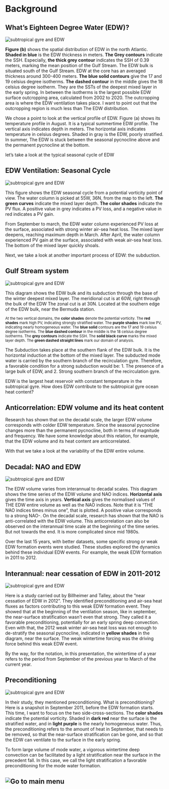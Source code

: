 # Background
## What’s Eighteen Degree Water (EDW)?
![subtropical gyre and EDW](https://github.com/keli559/Ekman-transport-a-trigger-of-interannual-extreme-formation-rates-of-Eighteen-Degree-Water/blob/main/background/slide_5_ke_li.png)

<strong>Figure (b)</strong> shows the spatial distribution of EDW in the north Atlantic. <strong>Shaded in blue</strong> is the EDW thickness in meters. <strong>The Grey contours</strong> indicate the SSH. Especially, <strong>the thick grey contour</strong> indicates the SSH of 0.39 meters, marking the mean position of the Gulf Stream. The EDW bulk is situated south of the Gulf Stream. EDW at the core has an averaged thickness around 300-400 meters. <strong>The blue solid contours</strong> give the 17 and 19 celsius degree isotherms. <strong>The dashed contour</strong> in the middle gives the 18 celsius degree isotherm. They are the SSTs of the deepest mixed layer in the early spring. In between the isotherms is the largest possible EDW surface outcropping area, calculated from 2002 to 2020. The outcropping area is where the EDW ventilation takes place. I want to point out that the outcropping region is much less than The EDW distribution.

We chose a point to look at the vertical profile of EDW. Figure (a) shows its temperature profile in August. It is a typical summertime EDW profile. The vertical axis indicates depth in meters. The horizontal axis indicates temperature in celsius degrees. Shaded in gray is the EDW, poorly stratified. In summer, The EDW is stuck between the seasonal pycnocline above and the permanent pycnocline at the bottom.

let’s take a look at the typical seasonal cycle of EDW

## EDW Ventilation: Seasonal Cycle
![subtropical gyre and EDW](https://github.com/keli559/Ekman-transport-a-trigger-of-interannual-extreme-formation-rates-of-Eighteen-Degree-Water/blob/main/background/slide_6_ke_li.png)

This figure shows the EDW seasonal cycle from a potential vorticity point of view. The water column is picked at 55W, 36N, from the map to the left. <strong>The green curves</strong> indicate the mixed layer depth. <strong>The color shades</strong> indicate the PV flux. A positive value in grey indicates a PV loss, and a negative value in red indicates a PV gain.

From September to march, the EDW water column experienced PV loss at the surface, associated with strong winter air-sea heat loss. The mixed layer deepens, reaching maximum depth in March. After April, the water column experienced PV gain at the surface, associated with weak air-sea heat loss. The bottom of the mixed layer quickly shoals.

Next, we take a look at another important process of EDW: the subduction.
## Gulf Stream system
![subtropical gyre and EDW](https://github.com/keli559/Ekman-transport-a-trigger-of-interannual-extreme-formation-rates-of-Eighteen-Degree-Water/blob/main/background/slide_7_ke_li.png)

This diagram shows the EDW bulk and its subduction through the base of the winter deepest mixed layer. The meridional cut is at 60W, right through the bulk of the EDW The zonal cut is at 30N. Located at the southern edge of the EDW bulk, near the Bermuda station.

<sub>At the two vertical domains, the <strong>color shades</strong> denote the potential vorticity. The <strong>red shades</strong> mark high PV, indicating strongly stratified water. The <strong>purple shades</strong> mark low PV, indicating nearly homogeneous water. The <strong>blue solid</strong> contours are the 17 and 19 celsius degree isotherms. The <strong>blue dashed contour</strong> in the middle is the 18 celsius degree isotherms. The <strong>grey contours</strong> indicate the SSH. The <strong>solid black curve</strong> marks the mixed layer depth. The <strong>green dashed straight lines</strong> mark our domain of analysis.</sub>

The Subduction takes place at the southern flank of the EDW bulk. It is the horizontal induction at the bottom of the mixed layer. The subducted mode water is carried by the southern branch of the recirculation gyre. Therefore, a favorable condition for a strong subduction would be: 1. The presence of a large bulk of EDW, and 2. Strong southern branch of the recirculation gyre. 

EDW is the largest heat reservoir with constant temperature in the subtropical gyre. How does EDW contribute to the subtropical gyre ocean heat content?
## Anticorrelation: EDW volume and its heat content
Research has shown that on the decadal scale, the larger EDW volume corresponds with colder EDW temperature. Since the seasonal pycnocline changes more than the permanent pycnocline, both in terms of magnitude and frequency. We have some knowledge about this relation, for example, that the EDW volume and its heat content are anticorrelated.

With that we take a look at the variability of the EDW entire volume.
## Decadal: NAO and EDW
![subtropical gyre and EDW](https://github.com/keli559/Ekman-transport-a-trigger-of-interannual-extreme-formation-rates-of-Eighteen-Degree-Water/blob/main/background/slide_9_ke_li.png)

The EDW volume varies from interannual to decadal scales. This diagram shows the time series of the EDW volume and NAO indices. <strong>Horizontal axis</strong> gives the time axis in years. <strong>Vertical axis</strong> gives the normalised values of THE EDW entire volume as well as the NAO indices. Note that it is “THE NAO indices times minus one”,  that is plotted. A positive value corresponds to a strong NAO-. On the decadal scale, research has shown that the NAO is anti-correlated with the EDW volume. This anticorrelation can also be observed on the interannual time scale at the beginning of the time series. But not towards the end. It is more complicated since mid 1980s.

Over the last 15 years, with better datasets, some specific strong or weak EDW formation events were studied. These studies explored the dynamics behind these individual EDW events. For example, the weak EDW formation in 2011 to 2012.

## Interannual: near cessation of EDW in 2011-2012

![subtropical gyre and EDW](https://github.com/keli559/Ekman-transport-a-trigger-of-interannual-extreme-formation-rates-of-Eighteen-Degree-Water/blob/main/background/slide_10_ke_li.png)

Here is a study carried out by Billheimer and Talley, about the “near cessation of EDW in 2012”. They identified preconditioning and air-sea heat fluxes as factors contributing to this weak EDW formation event. They showed that at the beginning of the ventilation season, like in september, the near-surface stratification wasn’t even that strong. They called it a favorable preconditioning, potentially for an early spring deep convection. Even with that, the 2012 weak winter air-sea heat loss was not enough to de-stratify the seasonal pycnocline, indicated in <strong>yellow shades</strong> in the diagram, near the surface. The weak wintertime forcing was the driving force behind this weak EDW event.

By the way, for the notation, in this presentation, the wintertime of a year refers to the period from September of the previous year to March of the current year.

## Preconditioning

![subtropical gyre and EDW](https://github.com/keli559/Ekman-transport-a-trigger-of-interannual-extreme-formation-rates-of-Eighteen-Degree-Water/blob/main/background/slide_11_ke_li.png)

In their study, they mentioned preconditioning. What is preconditioning? Here is a snapshot in September 2011, before the EDW formation starts. This time, I want to focus on the two side-cross-sections. The <strong>color shades</strong> indicate the potential vorticity. Shaded in <strong>dark red</strong> near the surface is the stratified water, and in <strong>light purple</strong> is the nearly homogeneous water. Thus, the preconditioning refers to the amount of heat in September, that needs to be removed, so that the near-surface stratification can be gone, and so that the EDW can ventilate to the surface in the early spring.

To form large volume of mode water, a vigorous wintertime deep convection can be facilitated by a light stratification near the surface in the precedent fall. In this case, we call the light stratification a favorable preconditioning for the mode water formation.


## ![Go to main menu](https://github.com/keli559/Ekman-transport-a-trigger-of-interannual-extreme-formation-rates-of-Eighteen-Degree-Water/)




